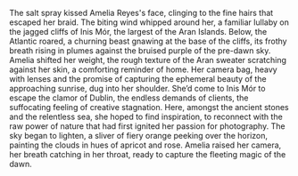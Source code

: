 The salt spray kissed Amelia Reyes's face, clinging to the fine hairs that escaped her braid.  The biting wind whipped around her, a familiar lullaby on the jagged cliffs of Inis Mór, the largest of the Aran Islands.  Below, the Atlantic roared, a churning beast gnawing at the base of the cliffs, its frothy breath rising in plumes against the bruised purple of the pre-dawn sky.  Amelia shifted her weight, the rough texture of the Aran sweater scratching against her skin, a comforting reminder of home.  Her camera bag, heavy with lenses and the promise of capturing the ephemeral beauty of the approaching sunrise, dug into her shoulder.  She’d come to Inis Mór to escape the clamor of Dublin, the endless demands of clients, the suffocating feeling of creative stagnation.  Here, amongst the ancient stones and the relentless sea, she hoped to find inspiration, to reconnect with the raw power of nature that had first ignited her passion for photography.  The sky began to lighten, a sliver of fiery orange peeking over the horizon, painting the clouds in hues of apricot and rose.  Amelia raised her camera, her breath catching in her throat, ready to capture the fleeting magic of the dawn.

